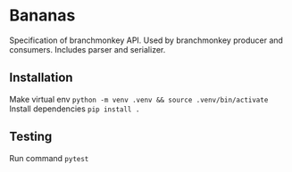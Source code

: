 # Bananas

Specification of branchmonkey API. Used by branchmonkey producer and consumers. Includes parser and serializer.

## Installation
Make virtual env
```python -m venv .venv && source .venv/bin/activate```
Install dependencies
```pip install .```
## Testing
Run command
```pytest```